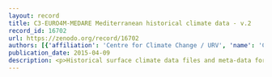 ```yaml
---
layout: record
title: C3-EURO4M-MEDARE Mediterranean historical climate data - v.2
record_id: 16702
url: https://zenodo.org/record/16702
authors: [{'affiliation': 'Centre for Climate Change / URV', 'name': 'Centre for Climate Change / URV'}]
publication_date: 2015-04-09
description: <p>Historical surface climate data files and meta-data for stations in Mediterranean North Africa and Middle East areas (1852-2008).</p>
---
```


